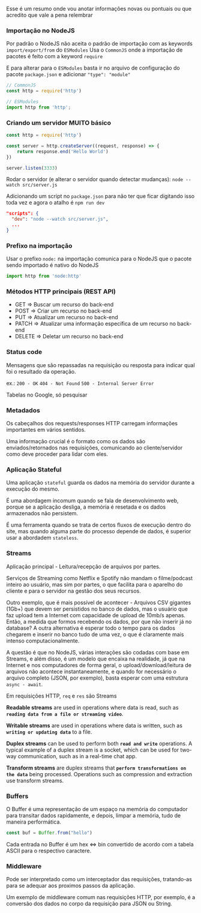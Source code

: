 Esse é um resumo onde vou anotar informações novas ou pontuais ou que acredito que vale a pena relembrar

### Importação no NodeJS

Por padrão o NodeJS não aceita o padrão de importação com as keywords `import/export/from` do `ESModules`
Usa o `CommonJS` onde a importação de pacotes é feito com a keyword `require`

E para alterar para o `ESModules` basta ir no arquivo de configuração do pacote `package.json` e adicionar `"type": "module"`

```js
// CommonJS
const http = require('http')

// ESModules
import http from 'http';
```

### Criando um servidor MUITO básico

```js
const http = require('http')

const server = http.createServer((request, response) => {
	return response.end('Hello World')
})

server.listen(3333)
```

Rodar o servidor (e alterar o servidor quando detectar mudanças): `node --watch src/server.js`

Adicionando um script no `package.json` para não ter que ficar digitando isso toda vez e agora o atalho é `npm run dev`
  ```json
  "scripts": {
    "dev": "node --watch src/server.js",
    ...
  }
  ```

### Prefixo na importação

Usar o prefixo `node:` na importação comunica para o NodeJS que o pacote sendo importado é nativo do NodeJS

```js
import http from 'node:http'
```

### Métodos HTTP principais (REST API)

- GET     => Buscar um recurso do back-end
- POST    => Criar um recurso no back-end
- PUT     => Atualizar um recurso no back-end
- PATCH   => Atualizar uma informação específica de um recurso no back-end
- DELETE  => Deletar um recurso no back-end

### Status code
Mensagens que são repassadas na requisição ou resposta para indicar qual foi o resultado da operação.

ex.: `200 - OK` `404 - Not Found` `500 - Internal Server Error`

Tabelas no Google, só pesquisar

### Metadados

Os cabeçalhos dos requests/responses HTTP carregam informações importantes em vários sentidos.

Uma informação crucial é o formato como os dados são enviados/retornados nas requisições, comunicando ao cliente/servidor como deve proceder para lidar com eles.

### Aplicação Stateful

Uma aplicação `stateful` guarda os dados na memória do servidor durante a execução do mesmo.

É uma abordagem incomum quando se fala de desenvolvimento web, porque se a aplicação desliga, a memória é resetada e os dados armazenados não persistem.

É uma ferramenta quando se trata de certos fluxos de execução dentro do site, mas quando alguma parte do processo depende de dados, é superior usar a abordadem `stateless`.

### Streams

Aplicação principal - Leitura/recepção de arquivos por partes.

Serviços de Streaming como Netflix e Spotify não mandam o filme/podcast inteiro ao usuário, mas sim por partes, o que facilita para o aparelho do cliente e para o servidor na gestão dos seus recursos.

Outro exemplo, que é mais possível de acontecer - Arquivos CSV gigantes (1Gb+) que devem ser persistidos no banco de dados, mas o usuário que faz upload tem a Internet com capacidade de upload de 10mb/s apenas. Então, a medida que formos recebendo os dados, por que não inserir já no database? A outra alternativa é esperar todo o tempo para os dados chegarem e inserir no banco tudo de uma vez, o que é claramente mais intenso computacionalmente.

A questão é que no NodeJS, várias interações são codadas com base em Streams, e além disso, é um modelo que encaixa na realidade, já que na Internet e nos computadores de forma geral, o upload/download/leitura de arquivos não acontece instantaneamente, e quando for necessário o arquivo completo (JSON, por exemplo), basta esperar com uma estrutura `async - await`.

Em requisições HTTP, `req` e `res` são Streams

**Readable streams** are used in operations where data is read, such as **`reading data from a file or streaming video`**.

**Writable streams** are used in operations where data is written, such as **`writing or updating data`** to a file.

**Duplex streams** can be used to perform both **`read and write`** operations. A typical example of a duplex stream is a socket, which can be used for two-way communication, such as in a real-time chat app.

**Transform streams** are duplex streams that **`perform transformations on the data`** being processed. Operations such as compression and extraction use transform streams.

### Buffers

O Buffer é uma representação de um espaço na memória do computador para transitar dados rapidamente, e depois, limpar a memória, tudo de maneira performática.

```js
const buf = Buffer.from("hello")
```

Cada entrada no Buffer é um hex <=> bin convertido de acordo com a tabela ASCII para o respectivo caractere.

### Middleware

Pode ser interpretado como um interceptador das requisições, tratando-as para se adequar aos proximos passos da aplicação.

Um exemplo de middleware comum nas requisições HTTP, por exemplo, é a conversão dos dados no corpo da requisição para JSON ou String.
